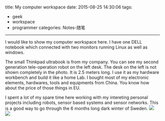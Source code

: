title: My computer workspace
date: 2015-08-25 14:30:06
tags:
- geek
- workspace
- programmer
categories: Notes-随笔
---

<meta name="referrer" content="no-referrer" />

I would like to show my computer workspace here. I have one DELL notebook which connected with two monitors running Linux as well as windows.

The small Thinkpad ultrabook is from my company. You can see my second generation tele-operation robot on the left desk. The desk on the left is not shown completely  in the photo. It is 2.5 meters long.
I use it as my hardware  workbench and build it like a home Lab. I bought most of my electronic  elements, hardwares, tools and equipments from China. You know how about the price of those things in EU.

I spent a lot of my spare time  here working with my intereting personal projects including robots, sensor based  systems and  sensor networks. This is a good way to go through the 6 months long dark winter of Sweden.
![](https://github.com/forwardkth/image/tree/master/weibo/74505a4cjw1evevon4w1oj20hs0dcjta?raw=true)
![](https://github.com/forwardkth/image/tree/master/weibo/74505a4cjw1evevov0n1aj20hs0dcgo6?raw=true)
<!-- more -->